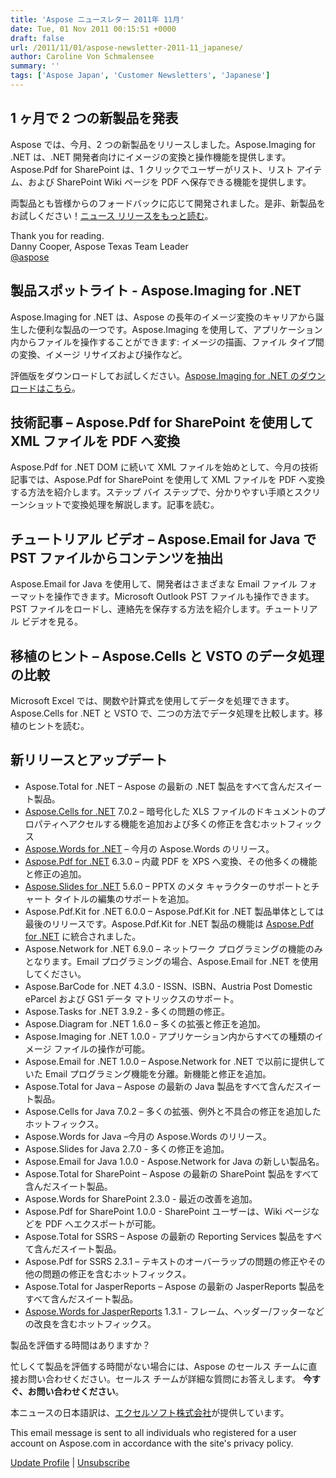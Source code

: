 ```yaml
---
title: 'Aspose ニュースレター 2011年 11月'
date: Tue, 01 Nov 2011 00:15:51 +0000
draft: false
url: /2011/11/01/aspose-newsletter-2011-11_japanese/
author: Caroline Von Schmalensee
summary: ''
tags: ['Aspose Japan', 'Customer Newsletters', 'Japanese']
---
```


## 1 ヶ月で 2 つの新製品を発表

Aspose では、今月、2 つの新製品をリリースしました。Aspose.Imaging for .NET は、.NET 開発者向けにイメージの変換と操作機能を提供します。Aspose.Pdf for SharePoint は、1 クリックでユーザーがリスト、リスト アイテム、および SharePoint Wiki ページを PDF へ保存できる機能を提供します。

両製品とも皆様からのフォードバックに応じて開発されました。是非、新製品をお試しください！[ニュース リリースをもっと読む][1]。

Thank you for reading.  
Danny Cooper, Aspose Texas Team Leader  
[@aspose][2]

## 製品スポットライト - Aspose.Imaging for .NET

Aspose.Imaging for .NET は、Aspose の長年のイメージ変換のキャリアから誕生した便利な製品の一つです。Aspose.Imaging を使用して、アプリケーション内からファイルを操作することができます: イメージの描画、ファイル タイプ間の変換、イメージ リサイズおよび操作など。

評価版をダウンロードしてお試しください。[Aspose.Imaging for .NET のダウンロードはこちら][3]。

## 技術記事 – Aspose.Pdf for SharePoint を使用して XML ファイルを PDF へ変換

Aspose.Pdf for .NET DOM に続いて XML ファイルを始めとして、今月の技術記事では、Aspose.Pdf for SharePoint を使用して XML ファイルを PDF へ変換する方法を紹介します。ステップ バイ ステップで、分かりやすい手順とスクリーンショットで変換処理を解説します。記事を読む。

## チュートリアル ビデオ – Aspose.Email for Java で PST ファイルからコンテンツを抽出

Aspose.Email for Java を使用して、開発者はさまざまな Email ファイル フォーマットを操作できます。Microsoft Outlook PST ファイルも操作できます。PST ファイルをロードし、連絡先を保存する方法を紹介します。チュートリアル ビデオを見る。

## 移植のヒント – Aspose.Cells と VSTO のデータ処理の比較

Microsoft Excel では、関数や計算式を使用してデータを処理できます。Aspose.Cells for .NET と VSTO で、二つの方法でデータ処理を比較します。移植のヒントを読む。

## 新リリースとアップデート

*   Aspose.Total for .NET – Aspose の最新の .NET 製品をすべて含んだスイート製品。
*   [Aspose.Cells for .NET][4] 7.0.2 – 暗号化した XLS ファイルのドキュメントのプロパティへアクセルする機能を追加および多くの修正を含むホットフィックス
*   [Aspose.Words for .NET][5] – 今月の Aspose.Words のリリース。
*   [Aspose.Pdf for .NET][6] 6.3.0 – 内蔵 PDF を XPS へ変換、その他多くの機能と修正の追加。
*   [Aspose.Slides for .NET][7] 5.6.0 – PPTX のメタ キャラクターのサポートとチャート タイトルの編集のサポートを追加。
*   Aspose.Pdf.Kit for .NET 6.0.0 – Aspose.Pdf.Kit for .NET 製品単体としては最後のリリースです。Aspose.Pdf.Kit for .NET 製品の機能は [Aspose.Pdf for .NET][8] に統合されました。
*   Aspose.Network for .NET 6.9.0 – ネットワーク プログラミングの機能のみとなります。Email プログラミングの場合、Aspose.Email for .NET を使用してください。
*   Aspose.BarCode for .NET 4.3.0 - ISSN、ISBN、Austria Post Domestic eParcel および GS1 データ マトリックスのサポート。
*   Aspose.Tasks for .NET 3.9.2 - 多くの問題の修正。
*   Aspose.Diagram for .NET 1.6.0 – 多くの拡張と修正を追加。
*   Aspose.Imaging for .NET 1.0.0 - アプリケーション内からすべての種類のイメージ ファイルの操作が可能。
*   Aspose.Email for .NET 1.0.0 – Aspose.Network for .NET で以前に提供していた Email プログラミング機能を分離。新機能と修正を追加。
*   Aspose.Total for Java – Aspose の最新の Java 製品をすべて含んだスイート製品。
*   Aspose.Cells for Java 7.0.2 – 多くの拡張、例外と不具合の修正を追加したホットフィックス。
*   Aspose.Words for Java –今月の Aspose.Words のリリース。
*   Aspose.Slides for Java 2.7.0 - 多くの修正を追加。
*   Aspose.Email for Java 1.0.0 - Aspose.Network for Java の新しい製品名。
*   Aspose.Total for SharePoint – Aspose の最新の SharePoint 製品をすべて含んだスイート製品。
*   Aspose.Words for SharePoint 2.3.0 - 最近の改善を追加。
*   Aspose.Pdf for SharePoint 1.0.0 - SharePoint ユーザーは、Wiki ページなどを PDF へエクスポートが可能。
*   Aspose.Total for SSRS – Aspose の最新の Reporting Services 製品をすべて含んだスイート製品。
*   Aspose.Pdf for SSRS 2.3.1 – テキストのオーバーラップの問題の修正やその他の問題の修正を含むホットフィックス。
*   Aspose.Total for JasperReports – Aspose の最新の JasperReports 製品をすべて含んだスイート製品。
*   [Aspose.Words for JasperReports][9] 1.3.1 - フレーム、ヘッダー/フッターなどの改良を含むホットフィックス。

製品を評価する時間はありますか？

忙しくて製品を評価する時間がない場合には、Aspose のセールス チームに直接お問い合わせください。セールス チームが詳細な質問にお答えします。 **今すぐ、お問い合わせください**。

本ニュースの日本語訳は、[エクセルソフト株式会社][10]が提供しています。

This email message is sent to all individuals who registered for a user account on Aspose.com in accordance with the site's privacy policy.

[Update Profile][11] | [Unsubscribe][12]




[1]: https://blog.aspose.com/
[2]: http://twitter.com/#!/aspose
[3]: https://blog.aspose.com/
[4]: https://www.aspose.cloud/templates/aspose/App_Themes/V3/images/cells/272x272/aspose_cells-for-net.png
[5]: https://www.aspose.com/templates/aspose/App_Themes/V3/images/words/272x272/aspose_words-for-net.png
[6]: https://www.aspose.cloud/templates/aspose/App_Themes/V3/images/pdf/272x272/aspose_pdf-for-net.png
[7]: https://www.aspose.cloud/templates/aspose/App_Themes/V3/images/slides/272x272/aspose_slides-for-net.png
[8]: https://www.aspose.cloud/templates/aspose/App_Themes/V3/images/pdf/272x272/aspose_pdf-for-net.png
[9]: https://www.aspose.cloud/templates/aspose/App_Themes/V3/images/cells/272x272/aspose_cells-for-net.png
[10]: http://www.xlsoft.com/jp/products/aspose/index.html?asposenews
[11]: https://www.aspose.com/
[12]: http://www.aspose.com/NewsLetter/RemoveMe.aspx?UserID=[UserID]



